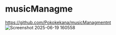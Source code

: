 # musicManagme
https://github.com/Pokokekana/musicManagmentnt
![Screenshot 2025-06-19 160558](https://github.com/user-attachments/assets/f0528935-8f9e-4739-a86e-300640c6f2d5)
